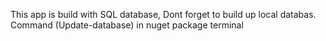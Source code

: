 This app is build with SQL database, Dont forget to build up local databas.
Command (Update-database) in nuget package terminal  
